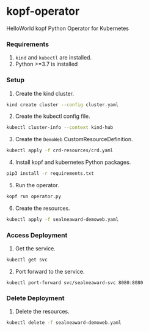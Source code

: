 # kopf-operator
HelloWorld kopf Python Operator for Kubernetes

### Requirements

1. `kind` and `kubectl` are installed.
2. Python >=3.7 is installed

### Setup

1. Create the kind cluster.
```bash
kind create cluster --config cluster.yaml
```

2. Create the kubectl config file.
```bash
kubectl cluster-info --context kind-hub
```

3. Create the `DemoWeb` CustomResourceDefinition.
```bash
kubectl apply -f crd-resources/crd.yaml
```

4. Install kopf and kubernetes Python packages.
```bash
pip3 install -r requirements.txt
```

5. Run the operator.
```bash
kopf run operator.py
```

6. Create the resources.
```bash
kubectl apply -f sealneaward-demoweb.yaml
```

### Access Deployment

1. Get the service.
```bash
kubectl get svc
```

2. Port forward to the service.
```
kubectl port-forward svc/sealneaward-svc 8080:8080
```

### Delete Deployment

1. Delete the resources.
```bash
kubectl delete -f sealneaward-demoweb.yaml
```
